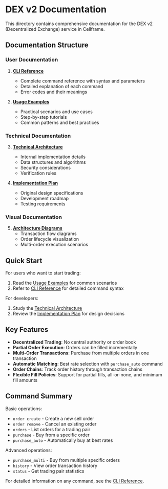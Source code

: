 # DEX v2 Documentation

This directory contains comprehensive documentation for the DEX v2 (Decentralized Exchange) service in Cellframe.

## Documentation Structure

### User Documentation

1. **[CLI Reference](DEX_v2_CLI_Reference.md)**
   - Complete command reference with syntax and parameters
   - Detailed explanation of each command
   - Error codes and their meanings

2. **[Usage Examples](DEX_v2_Usage_Examples.md)**
   - Practical scenarios and use cases
   - Step-by-step tutorials
   - Common patterns and best practices

### Technical Documentation

3. **[Technical Architecture](DEX_v2_Technical_Architecture.md)**
   - Internal implementation details
   - Data structures and algorithms
   - Security considerations
   - Verification rules

4. **[Implementation Plan](IMPLEMENTATION_PLAN.md)**
   - Original design specifications
   - Development roadmap
   - Testing requirements

### Visual Documentation

5. **[Architecture Diagrams](diagrams/)**
   - Transaction flow diagrams
   - Order lifecycle visualization
   - Multi-order execution scenarios

## Quick Start

For users who want to start trading:
1. Read the [Usage Examples](DEX_v2_Usage_Examples.md) for common scenarios
2. Refer to [CLI Reference](DEX_v2_CLI_Reference.md) for detailed command syntax

For developers:
1. Study the [Technical Architecture](DEX_v2_Technical_Architecture.md)
2. Review the [Implementation Plan](IMPLEMENTATION_PLAN.md) for design decisions

## Key Features

- **Decentralized Trading**: No central authority or order book
- **Partial Order Execution**: Orders can be filled incrementally
- **Multi-Order Transactions**: Purchase from multiple orders in one transaction
- **Automatic Matching**: Best rate selection with `purchase_auto` command
- **Order Chains**: Track order history through transaction chains
- **Flexible Fill Policies**: Support for partial fills, all-or-none, and minimum fill amounts

## Command Summary

Basic operations:
- `order create` - Create a new sell order
- `order remove` - Cancel an existing order
- `orders` - List orders for a trading pair
- `purchase` - Buy from a specific order
- `purchase_auto` - Automatically buy at best rates

Advanced operations:
- `purchase_multi` - Buy from multiple specific orders
- `history` - View order transaction history
- `status` - Get trading pair statistics

For detailed information on any command, see the [CLI Reference](DEX_v2_CLI_Reference.md).


